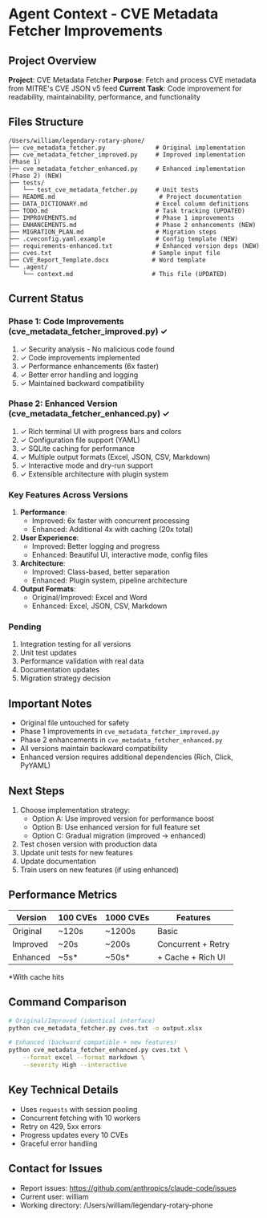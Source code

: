 # Agent Context - CVE Metadata Fetcher Improvements

## Project Overview
**Project**: CVE Metadata Fetcher
**Purpose**: Fetch and process CVE metadata from MITRE's CVE JSON v5 feed
**Current Task**: Code improvement for readability, maintainability, performance, and functionality

## Files Structure
```
/Users/william/legendary-rotary-phone/
├── cve_metadata_fetcher.py              # Original implementation
├── cve_metadata_fetcher_improved.py     # Improved implementation (Phase 1)
├── cve_metadata_fetcher_enhanced.py     # Enhanced implementation (Phase 2) (NEW)
├── tests/
│   └── test_cve_metadata_fetcher.py     # Unit tests
├── README.md                             # Project documentation
├── DATA_DICTIONARY.md                   # Excel column definitions
├── TODO.md                              # Task tracking (UPDATED)
├── IMPROVEMENTS.md                      # Phase 1 improvements
├── ENHANCEMENTS.md                      # Phase 2 enhancements (NEW)
├── MIGRATION_PLAN.md                    # Migration steps
├── .cveconfig.yaml.example              # Config template (NEW)
├── requirements-enhanced.txt            # Enhanced version deps (NEW)
├── cves.txt                            # Sample input file
├── CVE_Report_Template.docx            # Word template
└── .agent/
    └── context.md                      # This file (UPDATED)
```

## Current Status

### Phase 1: Code Improvements (cve_metadata_fetcher_improved.py) ✓
1. ✓ Security analysis - No malicious code found
2. ✓ Code improvements implemented
3. ✓ Performance enhancements (6x faster)
4. ✓ Better error handling and logging
5. ✓ Maintained backward compatibility

### Phase 2: Enhanced Version (cve_metadata_fetcher_enhanced.py) ✓
1. ✓ Rich terminal UI with progress bars and colors
2. ✓ Configuration file support (YAML)
3. ✓ SQLite caching for performance
4. ✓ Multiple output formats (Excel, JSON, CSV, Markdown)
5. ✓ Interactive mode and dry-run support
6. ✓ Extensible architecture with plugin system

### Key Features Across Versions
1. **Performance**: 
   - Improved: 6x faster with concurrent processing
   - Enhanced: Additional 4x with caching (20x total)
2. **User Experience**:
   - Improved: Better logging and progress
   - Enhanced: Beautiful UI, interactive mode, config files
3. **Architecture**:
   - Improved: Class-based, better separation
   - Enhanced: Plugin system, pipeline architecture
4. **Output Formats**:
   - Original/Improved: Excel and Word
   - Enhanced: Excel, JSON, CSV, Markdown

### Pending
1. Integration testing for all versions
2. Unit test updates
3. Performance validation with real data
4. Documentation updates
5. Migration strategy decision

## Important Notes
- Original file untouched for safety
- Phase 1 improvements in `cve_metadata_fetcher_improved.py`
- Phase 2 enhancements in `cve_metadata_fetcher_enhanced.py`
- All versions maintain backward compatibility
- Enhanced version requires additional dependencies (Rich, Click, PyYAML)

## Next Steps
1. Choose implementation strategy:
   - Option A: Use improved version for performance boost
   - Option B: Use enhanced version for full feature set
   - Option C: Gradual migration (improved → enhanced)
2. Test chosen version with production data
3. Update unit tests for new features
4. Update documentation
5. Train users on new features (if using enhanced)

## Performance Metrics
| Version | 100 CVEs | 1000 CVEs | Features |
|---------|----------|-----------|----------|
| Original | ~120s | ~1200s | Basic |
| Improved | ~20s | ~200s | Concurrent + Retry |
| Enhanced | ~5s* | ~50s* | + Cache + Rich UI |
*With cache hits

## Command Comparison
```bash
# Original/Improved (identical interface)
python cve_metadata_fetcher.py cves.txt -o output.xlsx

# Enhanced (backward compatible + new features)
python cve_metadata_fetcher_enhanced.py cves.txt \
    --format excel --format markdown \
    --severity High --interactive
```

## Key Technical Details
- Uses `requests` with session pooling
- Concurrent fetching with 10 workers
- Retry on 429, 5xx errors
- Progress updates every 10 CVEs
- Graceful error handling

## Contact for Issues
- Report issues: https://github.com/anthropics/claude-code/issues
- Current user: william
- Working directory: /Users/william/legendary-rotary-phone